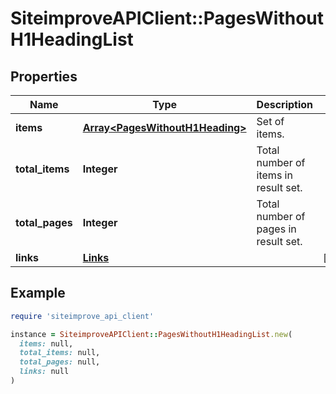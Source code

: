 # SiteimproveAPIClient::PagesWithoutH1HeadingList

## Properties

| Name | Type | Description | Notes |
| ---- | ---- | ----------- | ----- |
| **items** | [**Array&lt;PagesWithoutH1Heading&gt;**](PagesWithoutH1Heading.md) | Set of items. |  |
| **total_items** | **Integer** | Total number of items in result set. |  |
| **total_pages** | **Integer** | Total number of pages in result set. |  |
| **links** | [**Links**](Links.md) |  | [optional] |

## Example

```ruby
require 'siteimprove_api_client'

instance = SiteimproveAPIClient::PagesWithoutH1HeadingList.new(
  items: null,
  total_items: null,
  total_pages: null,
  links: null
)
```


